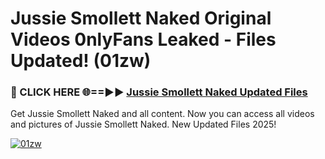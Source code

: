# Jussie Smollett Naked Original Videos 0nlyFans Leaked - Files Updated! (01zw)

<h3>🔴 CLICK HERE 🌐==►► <a href="https://tinyurl.com/up5wt9bj" rel="nofollow">Jussie Smollett Naked Updated Files</a></h3>

Get Jussie Smollett Naked and all content. Now you can access all videos and pictures of Jussie Smollett Naked. New Updated Files 2025!

[![01zw](https://i.imgur.com/ABiUzMV.gif)](https://tinyurl.com/up5wt9bj)
